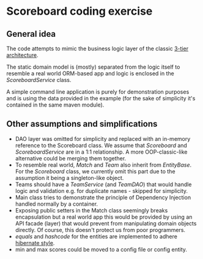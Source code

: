 # Scoreboard coding exercise

## General idea

The code attempts to mimic the business logic layer of the classic [3-tier architecture](https://en.wikipedia.org/wiki/Multitier_architecture).

The static domain model is (mostly) separated from the logic itself to resemble a real world ORM-based app 
and logic is enclosed in the _ScoreboardService_ class.

A simple command line application is purely for demonstration purposes and is using the data provided in the example
(for the sake of simplicity it's contained in the same maven module).

## Other assumptions and simplifications
- DAO layer was omitted for simplicity and replaced with an in-memory reference to the Scoreboard class.
We assume that _Scoreboard_ and _ScoreboardService_ are in a 1:1 relationship. A more OOP-classic-like alternative
could be merging them together.
- To resemble real world, _Match_ and _Team_ also inherit from _EntityBase_. For the _Scoreboard_ class, we currently omit this part
due to the assumption it being a singleton-like object. 
- Teams should have a _TeamService_ (and _TeamDAO_) that would handle logic and validation e.g. for duplicate names - skipped for simplicity.
- Main class tries to demonstrate the principle of Dependency Injection handled normally by a container.
- Exposing public setters in the Match class seemingly breaks encapsulation but a real world app this would be
provided by using an API facade (layer) that would prevent from manipulating domain objects directly. Of course,
this doesn't protect us from poor programmers.
- _equals_ and _hashcode_ for the entities are implemented to adhere [hibernate style](https://docs.jboss.org/hibernate/stable/core.old/reference/en/html/persistent-classes-equalshashcode.html).
- min and max scores could be moved to a config file or config entity.